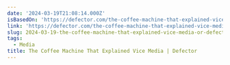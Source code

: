 ```yaml
---
date: '2024-03-19T21:08:14.000Z'
isBasedOn: 'https://defector.com/the-coffee-machine-that-explained-vice-media'
link: 'https://defector.com/the-coffee-machine-that-explained-vice-media'
slug: 2024-03-19-the-coffee-machine-that-explained-vice-media-or-defector
tags:
  - Media
title: The Coffee Machine That Explained Vice Media | Defector
---
```


